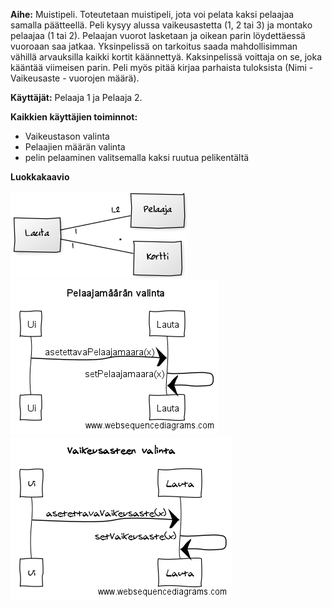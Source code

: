**Aihe:** Muistipeli. Toteutetaan muistipeli, jota voi pelata kaksi pelaajaa samalla päätteellä.
Peli kysyy alussa vaikeusastetta (1, 2 tai 3) ja montako pelaajaa (1 tai 2). Pelaajan vuorot lasketaan ja oikean parin löydettäessä vuoroaan saa jatkaa. Yksinpelissä on tarkoitus saada mahdollisimman vähillä arvauksilla kaikki kortit käännettyä. Kaksinpelissä voittaja on se, joka kääntää viimeisen parin. Peli myös pitää kirjaa parhaista tuloksista (Nimi - Vaikeusaste - vuorojen määrä).

**Käyttäjät:** Pelaaja 1 ja Pelaaja 2.

**Kaikkien käyttäjien toiminnot:**

- Vaikeustason valinta
- Pelaajien määrän valinta
- pelin pelaaminen valitsemalla kaksi ruutua pelikentältä

**Luokkakaavio**

![Muistipelin luokkakaavio](https://github.com/CG89/Muistipeli/blob/master/dokumentaatio/MuistipeliLuokkakaavio.png?raw=true)
![Pelaajamäärän valinta -sekvenssikaavio](https://github.com/CG89/Muistipeli/blob/master/dokumentaatio/PelaajamaaranValintaSekvenssikaavio.png?raw=true)
![Vaikeusasteen valinta -sekvenssikaavio](https://github.com/CG89/Muistipeli/blob/master/dokumentaatio/VaikeusasteenValintaSekvenssikaavio.png?raw=true)
